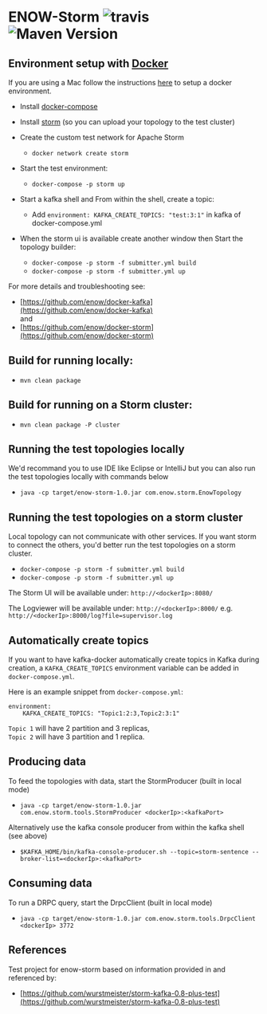 ENOW-Storm ![travis](https://travis-ci.org/ENOW-IJI/docker.svg?branch=master) ![Maven Version](https://maven-badges.herokuapp.com/maven-central/org.apache.storm/storm-core/badge.svg)
=========================


Environment setup with [Docker](https://www.docker.io/)
------------------------------

If you are using a Mac follow the instructions [here](https://docs.docker.com/installation/mac/) to setup a docker environment.

- Install [docker-compose](http://docs.docker.com/compose/install/)

- Install [storm](https://storm.incubator.apache.org/downloads.html) (so you can upload your topology to the test cluster)
- Create the custom test network for Apache Storm
    - ```docker network create storm```
- Start the test environment:
    - ```docker-compose -p storm up```
- Start a kafka shell and From within the shell, create a topic:
    - Add ```environment: KAFKA_CREATE_TOPICS: "test:3:1"``` in kafka of docker-compose.yml
- When the storm ui is available create another window then Start the topology builder:
    - ```docker-compose -p storm -f submitter.yml build```
    - ```docker-compose -p storm -f submitter.yml up```</br>

For more details and troubleshooting see:
- [https://github.com/enow/docker-kafka](https://github.com/enow/docker-kafka) </br>
and </br>
- [https://github.com/enow/docker-storm](https://github.com/enow/docker-storm)

## Build for running locally:

- ```mvn clean package```

## Build for running on a Storm cluster:

- ```mvn clean package -P cluster```

## Running the test topologies locally

We'd recommand you to use IDE like Eclipse or IntelliJ but you can also run the test topologies locally with commands below

- ```java -cp target/enow-storm-1.0.jar com.enow.storm.EnowTopology```

## Running the test topologies on a storm cluster

Local topology can not communicate with other services. If you want storm to connect the others, you'd better run the test topologies on a storm cluster.

- ```docker-compose -p storm -f submitter.yml build```
- ```docker-compose -p storm -f submitter.yml up```</br>

The Storm UI will be available under: ```http://<dockerIp>:8080/```

The Logviewer will be available under: ```http://<dockerIp>:8000/``` e.g. ```http://<dockerIp>:8000/log?file=supervisor.log```

## Automatically create topics

If you want to have kafka-docker automatically create topics in Kafka during
creation, a ```KAFKA_CREATE_TOPICS``` environment variable can be
added in ```docker-compose.yml```.

Here is an example snippet from ```docker-compose.yml```:

    environment:
        KAFKA_CREATE_TOPICS: "Topic1:2:3,Topic2:3:1"

```Topic 1``` will have 2 partition and 3 replicas, <br>
```Topic 2``` will have 3 partition and 1 replica.

## Producing data

To feed the topologies with data, start the StormProducer (built in local mode)

- ```java -cp target/enow-storm-1.0.jar com.enow.storm.tools.StormProducer <dockerIp>:<kafkaPort>```

Alternatively use the kafka console producer from within the kafka shell (see above)

- ```$KAFKA_HOME/bin/kafka-console-producer.sh --topic=storm-sentence --broker-list=<dockerIp>:<kafkaPort>```

## Consuming data

To run a DRPC query, start the DrpcClient (built in local mode)

- ```java -cp target/enow-storm-1.0.jar com.enow.storm.tools.DrpcClient <dockerIp> 3772```


References
----------

Test project for enow-storm based on information provided in and referenced by:

- [https://github.com/wurstmeister/storm-kafka-0.8-plus-test](https://github.com/wurstmeister/storm-kafka-0.8-plus-test)
